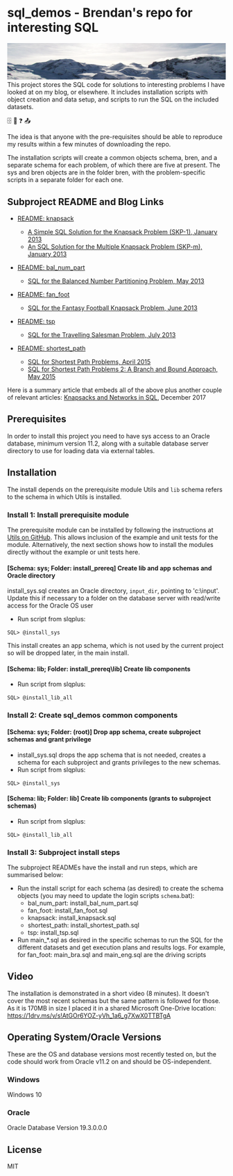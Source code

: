 # sql_demos - Brendan's repo for interesting SQL<div id="topOfVisibleArea"></div>
<img src="mountains.png">
This project stores the SQL code for solutions to interesting problems I have looked at on my blog, or elsewhere. It includes installation scripts with object creation and data setup, and scripts to run the SQL on the included datasets.

:file_cabinet: :slot_machine: :question: :outbox_tray:

The idea is that anyone with the pre-requisites should be able to reproduce my results within a few minutes of downloading the repo.

The installation scripts will create a common objects schema, bren, and a separate schema for each problem, of which there are five at present. The sys and bren objects are in the folder bren, with the problem-specific scripts in a separate folder for each one.

## Subproject README and Blog Links

- [README: knapsack](knapsack/README.md)
	- [A Simple SQL Solution for the Knapsack Problem (SKP-1), January 2013](http://aprogrammerwrites.eu/?p=560)
	- [An SQL Solution for the Multiple Knapsack Problem (SKP-m), January 2013](http://aprogrammerwrites.eu/?p=635)

- [README: bal_num_part](bal_num_part/README.md)
	- [SQL for the Balanced Number Partitioning Problem, May 2013](http://aprogrammerwrites.eu/?p=803)

- [README: fan_foot](fan_foot/README.md)
	- [SQL for the Fantasy Football Knapsack Problem, June 2013](http://aprogrammerwrites.eu/?p=878)

- [README: tsp](tsp/README.md)
	- [SQL for the Travelling Salesman Problem, July 2013](http://aprogrammerwrites.eu/?p=896)

- [README: shortest_path](shortest_path/README.md)
	- [SQL for Shortest Path Problems, April 2015](http://aprogrammerwrites.eu/?p=1391)
	- [SQL for Shortest Path Problems 2: A Branch and Bound Approach, May 2015](http://aprogrammerwrites.eu/?p=1415)

Here is a summary article that embeds all of the above plus another couple of relevant articles: <a href="http://aprogrammerwrites.eu/?p=2232" target="_blank">Knapsacks and Networks in SQL</a>, December 2017

## Prerequisites
In order to install this project you need to have sys access to an Oracle database, minimum version 11.2, along with a suitable database server directory to use for loading data via external tables.

## Installation

The install depends on the prerequisite module Utils and `lib` schema refers to the schema in which Utils is installed.

### Install 1: Install prerequisite module

The prerequisite module can be installed by following the instructions at [Utils on GitHub](https://github.com/BrenPatF/oracle_plsql_utils). This allows inclusion of the example and unit tests for the module. Alternatively, the next section shows how to install the modules directly without the example or unit tests here.

#### [Schema: sys; Folder: install_prereq] Create lib and app schemas and Oracle directory
install_sys.sql creates an Oracle directory, `input_dir`, pointing to 'c:\input'. Update this if necessary to a folder on the database server with read/write access for the Oracle OS user
- Run script from slqplus:
```
SQL> @install_sys
```
This install creates an app schema, which is not used by the current project so will be dropped later, in the main install.

#### [Schema: lib; Folder: install_prereq\lib] Create lib components
- Run script from slqplus:
```
SQL> @install_lib_all
```

### Install 2: Create sql_demos common components

#### [Schema: sys; Folder: (root)] Drop app schema, create subproject schemas and grant privilege
- install_sys.sql drops the app schema that is not needed, creates a schema for each subproject and grants privileges to the new schemas.
- Run script from slqplus:
```
SQL> @install_sys
```

#### [Schema: lib; Folder: lib] Create lib components (grants to subproject schemas)
- Run script from slqplus:
```
SQL> @install_lib_all
```

### Install 3: Subproject install steps
The subproject READMEs have the install and run steps, which are summarised below:
- Run the install script for each schema (as desired) to create the schema objects (you may need to update the login scripts `schema`.bat):
	- bal_num_part:  install_bal_num_part.sql
	- fan_foot:      install_fan_foot.sql
	- knapsack:      install_knapsack.sql
	- shortest_path: install_shortest_path.sql
	- tsp:           install_tsp.sql
- Run main_*.sql as desired in the specific schemas to run the SQL for the different datasets and get execution plans and results logs. For example, for fan_foot: main_bra.sql and main_eng.sql are the driving scripts

## Video
The installation is demonstrated in a short video (8 minutes). It doesn't cover the most recent schemas but the same pattern is followed for those. As it is 170MB in size I placed it in a shared Microsoft One-Drive location:
https://1drv.ms/v/s!AtGOr6YOZ-yVh_1a6_g7XwX0TTBTgA

## Operating System/Oracle Versions
These are the OS and database versions most recently tested on, but the code should work from Oracle v11.2 on and should be OS-independent.
### Windows
Windows 10
### Oracle
Oracle Database Version 19.3.0.0.0

## License
MIT
